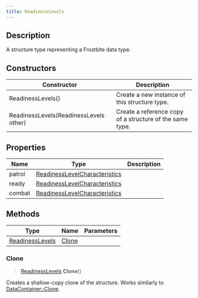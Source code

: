 ```yaml
---
title: ReadinessLevels
---
```

## Description

A structure type representing a Frostbite data type.

## Constructors

| Constructor                            | Description                                              |
| -------------------------------------- | -------------------------------------------------------- |
| ReadinessLevels()                      | Create a new instance of this structure type.            |
| ReadinessLevels(ReadinessLevels other) | Create a reference copy of a structure of the same type. |

## Properties

| Name   | Type                                                           | Description |
| ------ | -------------------------------------------------------------- | ----------- |
| patrol | [ReadinessLevelCharacteristics](/vext/ref/fb/readinesslevelcharacteristics/) |             |
| ready  | [ReadinessLevelCharacteristics](/vext/ref/fb/readinesslevelcharacteristics/) |             |
| combat | [ReadinessLevelCharacteristics](/vext/ref/fb/readinesslevelcharacteristics/) |             |

## Methods

| Type                               | Name            | Parameters |
| ---------------------------------- | --------------- | ---------- |
| [ReadinessLevels](/vext/ref/fb/readinesslevels/) | [Clone](#clone) |            |

### Clone

> [ReadinessLevels](/vext/ref/fb/readinesslevels/) **Clone**()

Creates a shallow-copy clone of the structure. Works similarly to [DataContainer::Clone](/vext/ref/shared/class/datacontainer#clone).
